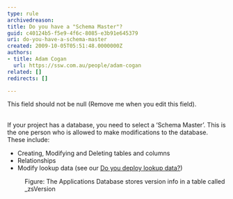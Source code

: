 ```yaml
---
type: rule
archivedreason: 
title: Do you have a "Schema Master"?
guid: c40124b5-f5e9-4f6c-8085-e3b91e645379
uri: do-you-have-a-schema-master
created: 2009-10-05T05:51:48.0000000Z
authors:
- title: Adam Cogan
  url: https://ssw.com.au/people/adam-cogan
related: []
redirects: []

---
```



This field should not be null (Remove me when you edit this field).
<br><excerpt class='endintro'></excerpt><br>

  <p style="margin&#58;0cm 0cm 0pt;">If your project has a database, you need to select a ‘Schema Master’. This is the one person who is allowed to make modifications to the database. These include&#58;</p>
<ul>
    <li>Creating, Modifying and Deleting tables and columns </li>
    <li>Relationships </li>
    <li>Modify lookup data (see our <a href="/Standards/CodeAndApplicationDesign/RulesToBetterSQLServerSchemaDeployment/Pages/DoYouDeployLookupData.aspx">Do you deploy lookup data?</a>)<span style="text-decoration&#58;underline;"><a href="/Standards/CodeAndApplicationDesign/RulesToBetterSQLServerSchemaDeployment/Pages/DoYouDeployLookupData.aspx"> </a></span></li>
</ul>
<dl class="image">
    <dt><img alt="" src="/Standards/CodeAndApplicationDesign/RulesToBetterSQLServerSchemaDeployment/PublishingImages/SQLScriptInTFS.png" /> </dt>
    <dd>Figure&#58; The Applications Database stores version info in a table called _zsVersion </dd>
</dl>



